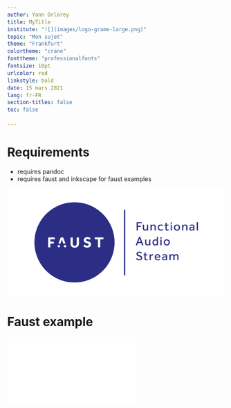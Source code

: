 ```yaml
---
author: Yann Orlarey
title: MyTitle
institute: "![](images/logo-grame-large.png)"
topic: "Mon sujet"
theme: "Frankfurt"
colortheme: "crane"
fonttheme: "professionalfonts"
fontsize: 10pt
urlcolor: red
linkstyle: bold
date: 15 mars 2021
lang: fr-FR
section-titles: false
toc: false

---
```


# Requirements

- requires pandoc
- requires faust and inkscape for faust examples

![](images/logo-faust.png)

# Faust example

![](examples/ex1.pdf)



